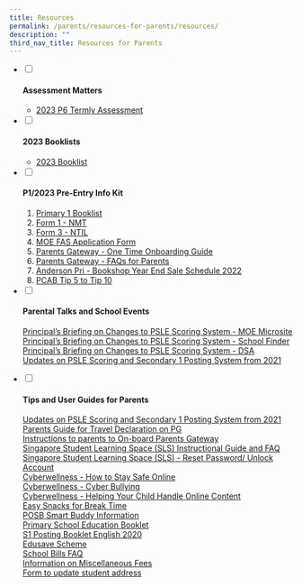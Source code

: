 ```yaml
---
title: Resources
permalink: /parents/resources-for-parents/resources/
description: ""
third_nav_title: Resources for Parents
---
```

<ul class="jekyllcodex_accordion">
<li><input id="accordion1" type="checkbox" /> <label for="accordion1"><h4><strong>Assessment Matters</strong></h4></label>
<div>
<ul>
<li><a href="https://go.gov.sg/andps2023p6ta1" target="_blank" rel="noopener">2023 P6 Termly Assessment</a></li>
</ul>
</div>
</li>
<li><input id="accordion2" type="checkbox" /> <label for="accordion2"><h4><strong>2023 Booklists</strong></h4></label>
<div>
<ul>
<li><a href="https://go.gov.sg/2023p1booklist" target="_blank" rel="noopener">2023 Booklist</a></li>

</ul>
</div>
</li>
<li><input id="accordion3" type="checkbox" /> <label for="accordion3"><h4><strong>P1/2023 Pre-Entry Info Kit</strong></h4></label>
<div>
<ol>
<li><a href="https://go.gov.sg/2023p1booklist" target="_blank" rel="noopener">Primary 1 Booklist</a></li>
<li><a href="https://go.gov.sg/2023form1nmtl" target="_blank" rel="noopener">Form 1 - NMT</a></li>
<li><a href="https://go.gov.sg/2023form3ntil" target="_blank" rel="noopener">Form 3 - NTIL</a></li>
<li><a href="https://go.gov.sg/2023moefasapply" target="_blank" rel="noopener">MOE FAS Application Form</a></li>

<li><a href="https://go.gov.sg/2023pgboarding" target="_blank" rel="noopener">Parents Gateway - One Time Onboarding Guide</a></li>
<li><a href="https://go.gov.sg/2023pgfaq" target="_blank" rel="noopener">Parents Gateway - FAQs for Parents</a></li>
<li><a href="https://go.gov.sg/2022eoybkshop" target="_blank" rel="noopener">Anderson Pri - Bookshop Year End Sale Schedule 2022</a></li>
<li><a href="/files/2021%20PCAB%20Tip%205%20-%20Tip%2010.pdf" target="_blank" rel="noopener">PCAB Tip 5 to Tip 10</a></li>
</ol>
</div>
</li>
<li><input id="accordion4" type="checkbox" /> <label for="accordion4"><h4><strong>Parental Talks and School Events</strong></h4></label>
<div>
<p><a href="https://www.moe.gov.sg/microsites/psle-fsbb/index.html" target="_blank" rel="noopener">Principal&rsquo;s Briefing on Changes to PSLE Scoring System - MOE Microsite</a><br /><a href="https://www.moe.gov.sg/schoolfinder" target="_blank" rel="noopener">Principal&rsquo;s Briefing on Changes to PSLE Scoring System - School Finder</a><br /><a href="https://www.moe.gov.sg/secondary/dsa" target="_blank" rel="noopener">Principal&rsquo;s Briefing on Changes to PSLE Scoring System - DSA</a><br /><a href="/files/New%20AL%20Infographic.pdf" target="_blank" rel="noopener">Updates on PSLE Scoring and Secondary 1 Posting System from 2021</a></p>
</div>
</li>
<li><input id="accordion5" type="checkbox" /> <label for="accordion5"><h4><strong>Tips and User Guides for Parents</strong></h4></label>
<div>
<p><a href="/files/New%20AL%20Infographic.pdf" target="_blank" rel="noopener">Updates on PSLE Scoring and Secondary 1 Posting System from 2021</a><br /><a href="/files/Parents%20Guide%20for%20Travel%20Declaration%20on%20PG.pdf" target="_blank" rel="noopener">Parents Guide for Travel Declaration on PG</a><br /><a href="/files/Instructions%20to%20parents%20to%20On-board%20Parents%20Gateway.pdf" target="_blank" rel="noopener">Instructions to parents to On-board Parents Gateway</a><br /><a href="/files/Student%20Annexes%20Instructions%20and%20FAQs%20updated%2029%20Mar.pdf" target="_blank" rel="noopener">Singapore Student Learning Space (SLS) Instructional Guide and FAQ</a><br /><a href="/files/SLS%20Familiarisation%20Exercise%202019%20For%20Students%20-%20website.pdf" target="_blank" rel="noopener">Singapore Student Learning Space (SLS) - Reset Password/ Unlock Account</a><br /><a href="/files/Cyberwellness%20Tip%20Sheet%20for%20Parents%20T4%202017.pdf" target="_blank" rel="noopener">Cyberwellness - How to Stay Safe Online</a><br /><a href="/files//Tip%20Sheet%20on%20Cyber%20Bullying.pdf" target="_blank" rel="noopener">Cyberwellness - Cyber Bullying</a><br /><a href="/files/3B)%202018%20T2%20Parents%20Tip%20Sheet.pdf" target="_blank" rel="noopener">Cyberwellness - Helping Your Child Handle Online Content</a><br /><a href="/parents/resources-for-parents/resources/easy-snacks-for-break-time" target="">Easy Snacks for Break Time</a><br /><a href="/files/POSB%20Smart%20Buddy.pdf" target="_blank" rel="noopener">POSB Smart Buddy Information</a><br /><a href="/files/primary-school-education-booklet.pdf" target="_blank" rel="noopener">Primary School Education Booklet</a><br /><a href="/files/S1-Posting-Booklet-English-2020.pdf" target="_blank" rel="noopener">S1 Posting Booklet English 2020</a><br /><a href="https://www.moe.gov.sg/financial-matters/edusave-account" target="_blank" rel="noopener">Edusave Scheme</a><br /><a href="/files/School%20Bill%20FAQ.pdf" target="_blank" rel="noopener">School Bills FAQ</a><br /><a href="/files//Information%20on%20Miscellaneous%20Fees.pdf" target="_blank" rel="noopener">Information on Miscellaneous Fees</a><br /><a href="/files/Address%20Update%20Form.pdf" target="_blank" rel="noopener">Form to update student address</a></p>
</div>
</li>
</ul>